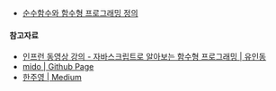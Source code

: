 - [순수함수와 함수형 프로그래밍 정의](순수함수와-함수형-프로그래밍-정의)

#### 참고자료
- [인프런 동영상 강의 - 자바스크립트로 알아보는 함수형 프로그래밍 | 유인동](https://www.inflearn.com/course/함수형-프로그래밍/)
- [mido | Github Page](https://midojeong.github.io/)
- [한주영 | Medium](https://medium.com/@jooyunghan)